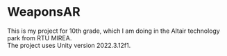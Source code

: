 # WeaponsAR

This is my project for 10th grade, which I am doing in the Altair technology park from RTU MIREA.
<br>The project uses Unity version 2022.3.12f1.
